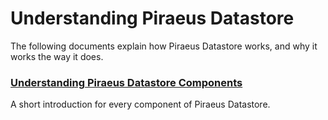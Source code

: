 # Understanding Piraeus Datastore

The following documents explain how Piraeus Datastore works, and why it works the way it does.

### [Understanding Piraeus Datastore Components](./components.md)

A short introduction for every component of Piraeus Datastore.
